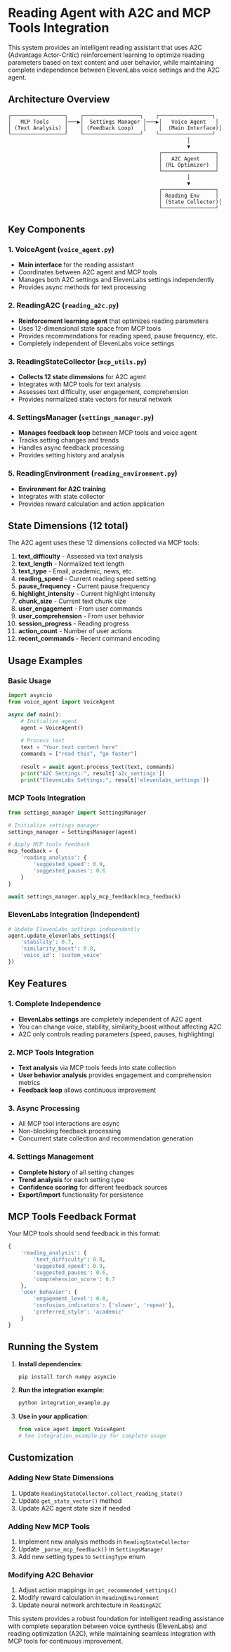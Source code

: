 # Reading Agent with A2C and MCP Tools Integration

This system provides an intelligent reading assistant that uses A2C (Advantage Actor-Critic) reinforcement learning to optimize reading parameters based on text content and user behavior, while maintaining complete independence between ElevenLabs voice settings and the A2C agent.

## Architecture Overview

```
┌─────────────────┐    ┌──────────────────┐    ┌─────────────────┐
│   MCP Tools     │───▶│  Settings Manager │───▶│   Voice Agent   │
│ (Text Analysis) │    │ (Feedback Loop)   │    │  (Main Interface)│
└─────────────────┘    └──────────────────┘    └─────────────────┘
                                                         │
                                                         ▼
                                                ┌─────────────────┐
                                                │   A2C Agent     │
                                                │ (RL Optimizer)  │
                                                └─────────────────┘
                                                         │
                                                         ▼
                                                ┌─────────────────┐
                                                │ Reading Env     │
                                                │ (State Collector)│
                                                └─────────────────┘
```

## Key Components

### 1. VoiceAgent (`voice_agent.py`)
- **Main interface** for the reading assistant
- Coordinates between A2C agent and MCP tools
- Manages both A2C settings and ElevenLabs settings independently
- Provides async methods for text processing

### 2. ReadingA2C (`reading_a2c.py`)
- **Reinforcement learning agent** that optimizes reading parameters
- Uses 12-dimensional state space from MCP tools
- Provides recommendations for reading speed, pause frequency, etc.
- Completely independent of ElevenLabs voice settings

### 3. ReadingStateCollector (`mcp_utils.py`)
- **Collects 12 state dimensions** for A2C agent
- Integrates with MCP tools for text analysis
- Assesses text difficulty, user engagement, comprehension
- Provides normalized state vectors for neural network

### 4. SettingsManager (`settings_manager.py`)
- **Manages feedback loop** between MCP tools and voice agent
- Tracks setting changes and trends
- Handles async feedback processing
- Provides setting history and analysis

### 5. ReadingEnvironment (`reading_environment.py`)
- **Environment for A2C training**
- Integrates with state collector
- Provides reward calculation and action application

## State Dimensions (12 total)

The A2C agent uses these 12 dimensions collected via MCP tools:

1. **text_difficulty** - Assessed via text analysis
2. **text_length** - Normalized text length
3. **text_type** - Email, academic, news, etc.
4. **reading_speed** - Current reading speed setting
5. **pause_frequency** - Current pause frequency
6. **highlight_intensity** - Current highlight intensity
7. **chunk_size** - Current text chunk size
8. **user_engagement** - From user commands
9. **user_comprehension** - From user behavior
10. **session_progress** - Reading progress
11. **action_count** - Number of user actions
12. **recent_commands** - Recent command encoding

## Usage Examples

### Basic Usage

```python
import asyncio
from voice_agent import VoiceAgent

async def main():
    # Initialize agent
    agent = VoiceAgent()
    
    # Process text
    text = "Your text content here"
    commands = ["read this", "go faster"]
    
    result = await agent.process_text(text, commands)
    print("A2C Settings:", result['a2c_settings'])
    print("ElevenLabs Settings:", result['elevenlabs_settings'])
```

### MCP Tools Integration

```python
from settings_manager import SettingsManager

# Initialize settings manager
settings_manager = SettingsManager(agent)

# Apply MCP tools feedback
mcp_feedback = {
    'reading_analysis': {
        'suggested_speed': 0.9,
        'suggested_pauses': 0.6
    }
}

await settings_manager.apply_mcp_feedback(mcp_feedback)
```

### ElevenLabs Integration (Independent)

```python
# Update ElevenLabs settings independently
agent.update_elevenlabs_settings({
    'stability': 0.7,
    'similarity_boost': 0.8,
    'voice_id': 'custom_voice'
})
```

## Key Features

### 1. Complete Independence
- **ElevenLabs settings** are completely independent of A2C agent
- You can change voice, stability, similarity_boost without affecting A2C
- A2C only controls reading parameters (speed, pauses, highlighting)

### 2. MCP Tools Integration
- **Text analysis** via MCP tools feeds into state collection
- **User behavior analysis** provides engagement and comprehension metrics
- **Feedback loop** allows continuous improvement

### 3. Async Processing
- All MCP tool interactions are async
- Non-blocking feedback processing
- Concurrent state collection and recommendation generation

### 4. Settings Management
- **Complete history** of all setting changes
- **Trend analysis** for each setting type
- **Confidence scoring** for different feedback sources
- **Export/import** functionality for persistence

## MCP Tools Feedback Format

Your MCP tools should send feedback in this format:

```python
{
    'reading_analysis': {
        'text_difficulty': 0.8,
        'suggested_speed': 0.9,
        'suggested_pauses': 0.6,
        'comprehension_score': 0.7
    },
    'user_behavior': {
        'engagement_level': 0.8,
        'confusion_indicators': ['slower', 'repeat'],
        'preferred_style': 'academic'
    }
}
```

## Running the System

1. **Install dependencies**:
   ```bash
   pip install torch numpy asyncio
   ```

2. **Run the integration example**:
   ```bash
   python integration_example.py
   ```

3. **Use in your application**:
   ```python
   from voice_agent import VoiceAgent
   # See integration_example.py for complete usage
   ```

## Customization

### Adding New State Dimensions
1. Update `ReadingStateCollector.collect_reading_state()`
2. Update `get_state_vector()` method
3. Update A2C agent state size if needed

### Adding New MCP Tools
1. Implement new analysis methods in `ReadingStateCollector`
2. Update `_parse_mcp_feedback()` in `SettingsManager`
3. Add new setting types to `SettingType` enum

### Modifying A2C Behavior
1. Adjust action mappings in `get_recommended_settings()`
2. Modify reward calculation in `ReadingEnvironment`
3. Update neural network architecture in `ReadingA2C`

This system provides a robust foundation for intelligent reading assistance with complete separation between voice synthesis (ElevenLabs) and reading optimization (A2C), while maintaining seamless integration with MCP tools for continuous improvement.
